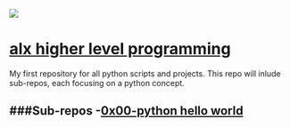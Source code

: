 ![](https://www.python.org/static/img/python-logo@2x.png)

[alx higher level programming](https://github.com/koophilipo/alx-higher_level_programming)
=============================

My first repository for all python scripts and projects.
This repo will inlude sub-repos, each focusing on a
python concept.

###Sub-repos
-[0x00-python hello world](https://github.com/koophilipo/alx-higher_level_programming/tree/master/0x00-python-hello_world) 
----------------
